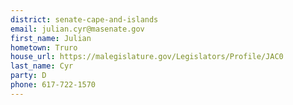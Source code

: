 ```yaml
---
district: senate-cape-and-islands
email: julian.cyr@masenate.gov
first_name: Julian
hometown: Truro
house_url: https://malegislature.gov/Legislators/Profile/JAC0
last_name: Cyr
party: D
phone: 617-722-1570
---
```

